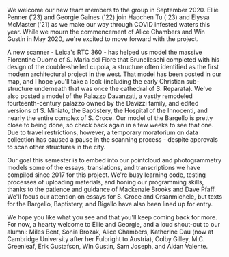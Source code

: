 We welcome our new team members to the group in September 2020. Ellie Penner ('23) and Georgie Gaines ('22) join Haochen Tu ('23) and Elyssa McMaster ('21) as we make our way through COVID infested waters this year. While we mourn the commencement of Alice Chambers and Win Gustin in May 2020, we're excited to move forward with the project. 

A new scanner - Leica's RTC 360 - has helped us model the massive Florentine Duomo of S. Maria del Fiore that Brunelleschi completed with his design of the double-shelled cupola, a structure often identified as the first modern architectural project in the west. That model has been posted in our map, and I hope you'll take a look (including the early Christian sub-structure underneath that was once the cathedral of S. Reparata). We've also posted a model of the Palazzo Davanzati, a vastly remodeled fourteenth-century palazzo owned by the Davizzi family, and edited versions of S. Miniato, the Baptistery, the Hospital of the Innocenti, and nearly the entire complex of S. Croce. Our model of the Bargello is pretty close to being done, so check back again in a few weeks to see that one. Due to travel restrictions, however, a temporary moratorium on data collection has caused a pause in the scanning process - despite approvals to scan other structures in the city. 

Our goal this semester is to embed into our pointcloud and photogrammetry models some of the essays, translations, and transcriptions we have compiled since 2017 for this project. We're busy learning code, testing processes of uploading materials, and honing our programming skills, thanks to the patience and guidance of Mackenzie Brooks and Dave Pfaff. We'll focus our attention on essays for S. Croce and Orsanmichele, but texts for the Bargello, Baptistery, and Bigallo have also been lined up for entry.

We hope you like what you see and that you'll keep coming back for more. For now, a hearty welcome to Ellie and Georgie, and a loud shout-out to our alumni: Miles Bent, Sonia Brozak, Alice Chambers, Katherine Dau (now at Cambridge University after her Fulbright to Austria), Colby Gilley, M.C. Greenleaf, Erik Gustafson, Win Gustin, Sam Joseph, and Aidan Valente.
